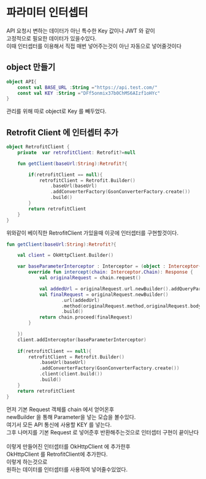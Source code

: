 # 파라미터 인터셉터
API 요청시 변하는 데이터가 아닌 특수한 Key 값이나 JWT 와 같이 <br/>
고정적으로 필요한 데이터가 있을수있다. <br/>
이때 인터셉터를 이용해서 직접 매번 넣어주는것이 아닌 자동으로 넣어줄것이다  <br/>


## object 만들기
```kotlin
object API{
    const val BASE_URL :String ="https://api.test.com/"
    const val KEY :String ="DFf5onmix37b0ChMS6AIzf1oHYc"
}
```
관리를 위해 따로 object로 Key 를 빼두었다.

## Retrofit Client 에 인터셉터 추가
```kotlin
object RetrofitClient {
    private  var retrofitClient: Retrofit?=null

    fun getClient(baseUrl:String):Retrofit?{

        if(retrofitClient == null){
            retrofitClient = Retrofit.Builder()
                .baseUrl(baseUrl)
                .addConverterFactory(GsonConverterFactory.create())
                .build()
        }
        return retrofitClient
    }
}
```
위와같이 베이직한 RetrofitClient 가있을때 이곳에 인터셉터를 구현할것이다. <br/>
```kotlin
fun getClient(baseUrl:String):Retrofit?{

	val client = OkHttpClient.Builder()

	var baseParameterInterceptor : Interceptor = (object : Interceptor{
		override fun intercept(chain: Interceptor.Chain): Response {
			val originalRequest = chain.request()

			val addedUrl = originalRequest.url.newBuilder().addQueryParameter("client_key", API.KEY).build()
			val finalRequest = originalRequest.newBuilder()
					.url(addedUrl)
					.method(originalRequest.method,originalRequest.body)
					.build()
			return chain.proceed(finalRequest)
		}

	})
	client.addInterceptor(baseParameterInterceptor)
	
	if(retrofitClient == null){
		retrofitClient = Retrofit.Builder()
			.baseUrl(baseUrl)
			.addConverterFactory(GsonConverterFactory.create())
			.client(client.build())
			.build()
	}
	return retrofitClient
}
```
먼저 기본 Request 객체를 chain 에서 얻어온후 <br/>
newBuilder 을 통해 Parameter을 넣는 모습을 볼수있다. <br/>
여기서 모든 API 통신에 사용할 KEY 를 넣는다.<br/>
그후 나머지를 기본 Request 로 넣어준후 반환해주는것으로 인터셉터 구현이 끝이난다 <br/><br/>
이렇게 만들어진 인터셉터를  OkHttpClient 에 추가한후<br/>
OkHttpClient 를 RetrofitClient에 추가한다.<br/>
이렇게 하는것으로<br/>
원하는 데이터를 인터셉터를 사용하여 넣어줄수있었다.<br/>
